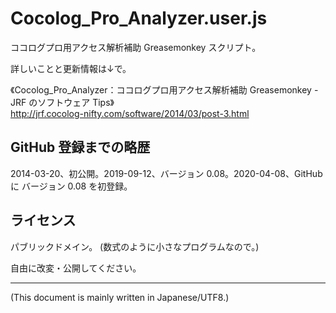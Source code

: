 # Cocolog_Pro_Analyzer.user.js

<!-- Time-stamp: "2020-04-08T07:14:46Z" -->

ココログプロ用アクセス解析補助 Greasemonkey スクリプト。

詳しいことと更新情報は↓で。

《Cocolog_Pro_Analyzer：ココログプロ用アクセス解析補助 Greasemonkey - JRF のソフトウェア Tips》  
http://jrf.cocolog-nifty.com/software/2014/03/post-3.html


## GitHub 登録までの略歴

2014-03-20、初公開。2019-09-12、バージョン 0.08。2020-04-08、GitHub に
バージョン 0.08 を初登録。


## ライセンス

パブリックドメイン。 (数式のように小さなプログラムなので。)

自由に改変・公開してください。


----
(This document is mainly written in Japanese/UTF8.)
